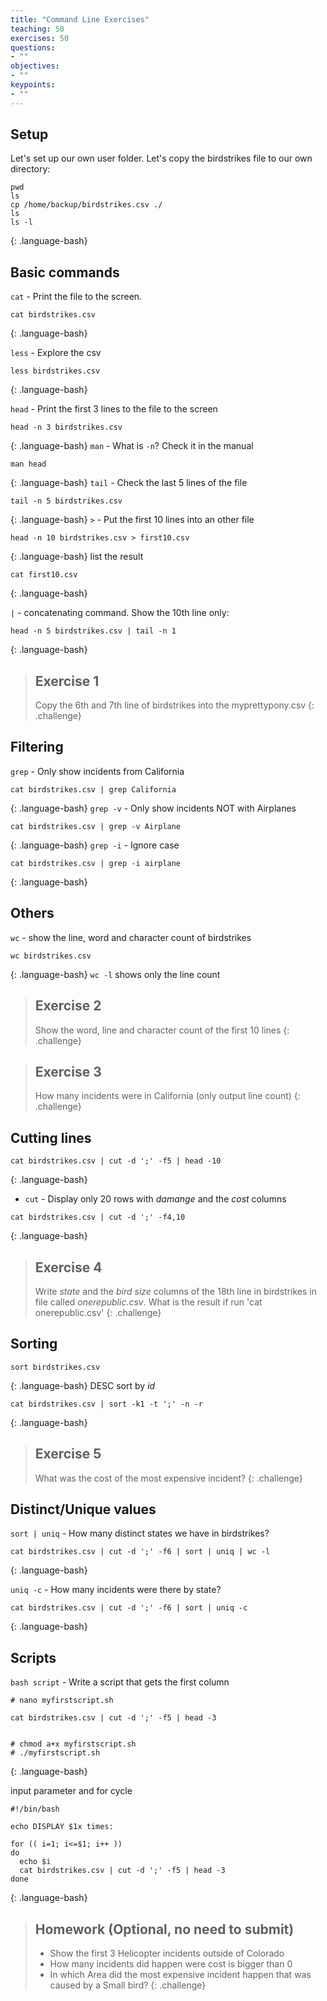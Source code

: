 ```yaml
---
title: "Command Line Exercises"
teaching: 50
exercises: 50
questions:
- ""
objectives:
- ""
keypoints:
- ""
---
```


## Setup

Let's set up our own user folder. Let's copy the birdstrikes file to our own directory:
```
pwd
ls
cp /home/backup/birdstrikes.csv ./
ls
ls -l
```
{: .language-bash}

## Basic commands

`cat` -
Print the file to the screen.
```
cat birdstrikes.csv
```
{: .language-bash}

`less` -
Explore the csv
```
less birdstrikes.csv
```
{: .language-bash}

`head` -
Print the first 3 lines to the file to the screen
```
head -n 3 birdstrikes.csv
```
{: .language-bash}
`man` -
What is `-n`? Check it in the manual
```
man head
```
{: .language-bash}
`tail` -
Check the last 5 lines of the file
```
tail -n 5 birdstrikes.csv
```
{: .language-bash}
`>` - Put the first 10 lines into an other file
```
head -n 10 birdstrikes.csv > first10.csv
```
{: .language-bash}
list the result
```
cat first10.csv
```
{: .language-bash}

`|` - concatenating command. Show the 10th line only: 
```
head -n 5 birdstrikes.csv | tail -n 1
```
{: .language-bash}

> ## Exercise 1
> Copy the 6th and 7th line of birdstrikes into the myprettypony.csv
{: .challenge}

## Filtering

`grep` -
Only show incidents from California
```
cat birdstrikes.csv | grep California 
```
{: .language-bash}
`grep -v` -
Only show incidents NOT with Airplanes
```
cat birdstrikes.csv | grep -v Airplane
```
{: .language-bash}
`grep -i` -
Ignore case
```
cat birdstrikes.csv | grep -i airplane
```
{: .language-bash}
## Others

`wc` - show the line, word and character count of birdstrikes
```
wc birdstrikes.csv
```
{: .language-bash}
```wc -l```
shows only the line count

> ## Exercise 2
> Show the word, line and character count of the first 10 lines
{: .challenge}

> ## Exercise 3
> How many incidents were in California (only output line count)
{: .challenge}

## Cutting lines

```
cat birdstrikes.csv | cut -d ';' -f5 | head -10
```
{: .language-bash}
* `cut` - Display only 20 rows with *damange* and the *cost* columns
```
cat birdstrikes.csv | cut -d ';' -f4,10
```
{: .language-bash}

> ## Exercise 4
> Write *state* and the *bird size* columns of the 18th line in birdstrikes in file called *onerepublic.csv*. What is the result if run 'cat onerepublic.csv'
{: .challenge}

## Sorting

```
sort birdstrikes.csv
```
{: .language-bash}
DESC sort by *id*
```
cat birdstrikes.csv | sort -k1 -t ';' -n -r
```
{: .language-bash}

> ## Exercise 5
> What was the cost of the most expensive incident?
{: .challenge}

## Distinct/Unique values

`sort | uniq` - 
How many distinct states we have in birdstrikes?
```
cat birdstrikes.csv | cut -d ';' -f6 | sort | uniq | wc -l
```
{: .language-bash}

`uniq -c` -
How many incidents were there by state?
```
cat birdstrikes.csv | cut -d ';' -f6 | sort | uniq -c
```
{: .language-bash}

## Scripts

`bash script` - Write a script that gets the first column

```
# nano myfirstscript.sh

cat birdstrikes.csv | cut -d ';' -f5 | head -3


# chmod a+x myfirstscript.sh
# ./myfirstscript.sh
```
{: .language-bash}

input parameter and for cycle

```
#!/bin/bash

echo DISPLAY $1x times:

for (( i=1; i<=$1; i++ ))
do
  echo $i
  cat birdstrikes.csv | cut -d ';' -f5 | head -3
done
```
{: .language-bash}

> ## Homework (Optional, no need to submit)
> 
> * Show the first 3 Helicopter incidents outside of Colorado
> * How many incidents did happen were cost is bigger than 0
> * In which Area did the most expensive incident happen that was caused by a Small bird?
{: .challenge}

